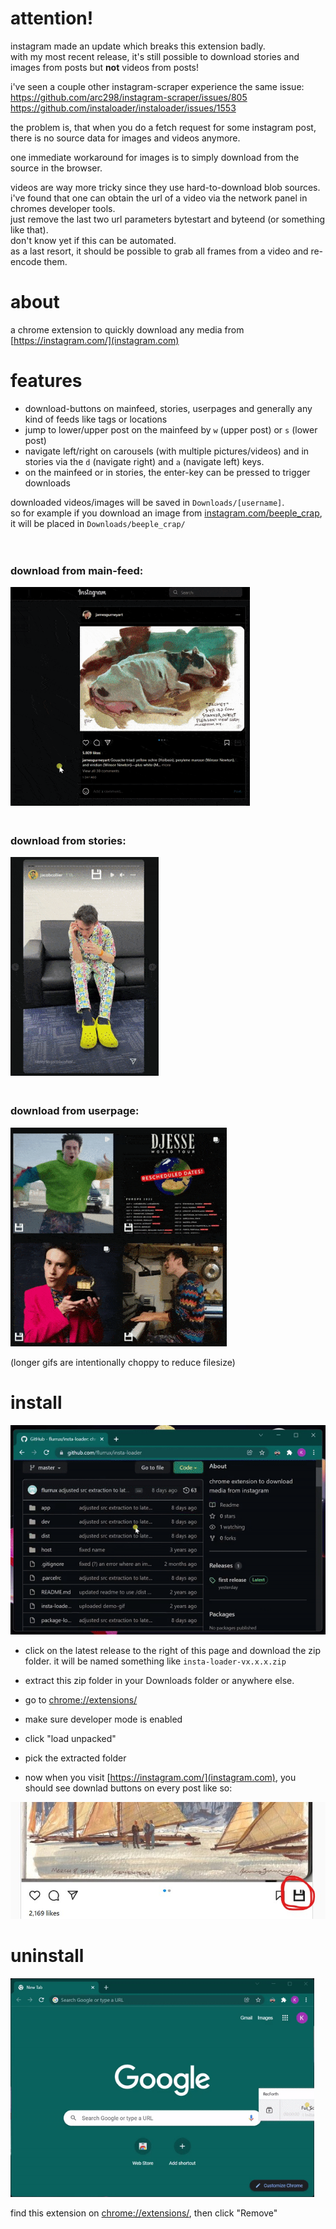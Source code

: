 

# attention!  

instagram made an update which breaks this extension badly.  
with my most recent release, it's still possible to download stories and images from posts but **not** videos from posts!

i've seen a couple other instagram-scraper experience the same issue:  
https://github.com/arc298/instagram-scraper/issues/805  
https://github.com/instaloader/instaloader/issues/1553

the problem is, that when you do a fetch request for some instagram post, there is no source data for images and videos anymore.  

one immediate workaround for images is to simply download from the source in the browser.  

videos are way more tricky since they use hard-to-download blob sources.  
i've found that one can obtain the url of a video via the network panel in chromes developer tools.  
just remove the last two url parameters bytestart and byteend (or something like that).  
don't know yet if this can be automated.  
as a last resort, it should be possible to grab all frames from a video and re-encode them.  

# about  

a chrome extension to quickly download any media from [https://instagram.com/](instagram.com)  

# features  

- download-buttons on mainfeed, stories, userpages and generally any kind of feeds like tags or locations  
- jump to lower/upper post on the mainfeed by `w` (upper post) or `s` (lower post)  
- navigate left/right on carousels (with multiple pictures/videos) and in stories via the `d` (navigate right) and `a` (navigate left) keys.  
- on the mainfeed or in stories, the enter-key can be pressed to trigger downloads


downloaded videos/images will be saved in `Downloads/[username]`.  
so for example if you download an image from [instagram.com/beeple_crap](https://www.instagram.com/beeple_crap/), it will be placed in `Downloads/beeple_crap/`


<div style="height: 20px;"></div>

### download from main-feed:  

<img src="./demo/mainfeed-download.gif" style="max-height: 350px;" />

<div style="height: 20px;"></div>

### download from stories:  

<img src="./demo/story-download.gif" style="max-height: 350px;" />

<div style="height: 20px;"></div>

### download from userpage:  

<img src="./demo/userpage-download.gif" style="max-height: 350px;" />

(longer gifs are intentionally choppy to reduce filesize)

# install

<img src="./demo/install.gif" style="max-height: 350px;" />

- click on the latest release to the right of this page and download the zip folder. it will be named something like `insta-loader-vx.x.x.zip`

- extract this zip folder in your Downloads folder or anywhere else.

- go to [chrome://extensions/](chrome://extensions/)

- make sure developer mode is enabled

- click "load unpacked"

- pick the extracted folder
  
- now when you visit [https://instagram.com/](instagram.com), you should see downlad buttons on every post like so:  

![](./demo/download-button-on-main-feed.jpg)

# uninstall

<img src="./demo/uninstall.gif" style="max-height: 350px;" />

find this extension on [chrome://extensions/](chrome://extensions/), then click "Remove"